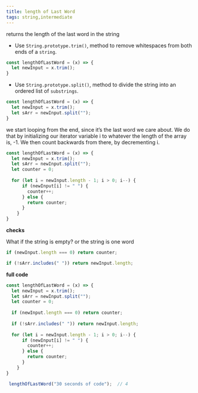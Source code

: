 ```yaml
---
title: length of Last Word
tags: string,intermediate
---
```


returns the length of the last word in the string
- Use `String.prototype.trim()`, method to remove whitespaces from both ends of a `string`.
```js
const lengthOfLastWord = (x) => {
  let newInput = x.trim();
}
```
- Use `String.prototype.split()`, method to divide the string into an ordered list of `substrings`.
```js
const lengthOfLastWord = (x) => {
  let newInput = x.trim();
  let sArr = newInput.split("");
}
```

we start looping from the end, since it’s the last word we care about. We do that by initializing our iterator variable i to whatever the length of the array is, -1. We then count backwards from there, by decrementing i.
```js
const lengthOfLastWord = (x) => {
  let newInput = x.trim();
  let sArr = newInput.split("");
  let counter = 0;
  
  for (let i = newInput.length - 1; i > 0; i--) {
      if (newInput[i] != " ") {
        counter++;
      } else {
        return counter;
      }
    }
}
```


**checks**

What if the string is empty? or the string is one word

```js
if (newInput.length === 0) return counter;
```

```js
if (!sArr.includes(" ")) return newInput.length;
```

**full code**

```js
const lengthOfLastWord = (x) => {
  let newInput = x.trim();
  let sArr = newInput.split("");
  let counter = 0;
  
  if (newInput.length === 0) return counter;
  
  if (!sArr.includes(" ")) return newInput.length;
  
  for (let i = newInput.length - 1; i > 0; i--) {
      if (newInput[i] != " ") {
        counter++;
      } else {
        return counter;
      }
    }
}
```


```js
 lengthOfLastWord("30 seconds of code");  // 4
```